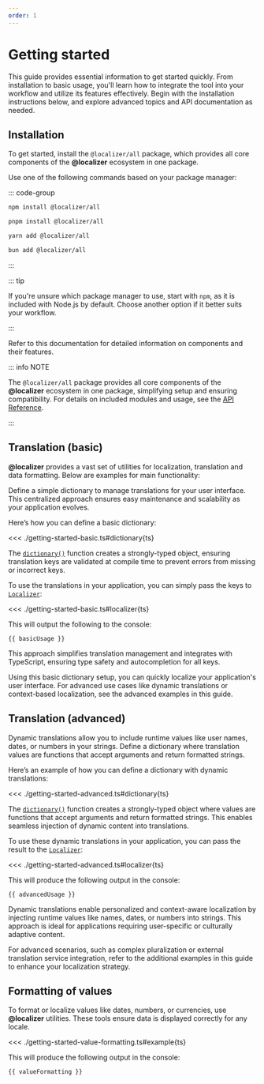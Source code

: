 ```yaml
---
order: 1
---
```


# Getting started

<script setup>
  import basicUsage from './getting-started-basic';
  import advancedUsage from './getting-started-advanced';
  import valueFormatting from './getting-started-value-formatting';
</script>

This guide provides essential information to get started quickly. From installation to basic usage, you'll learn how to integrate the tool into your workflow and utilize its features effectively. Begin with the installation instructions below, and explore advanced topics and API documentation as needed.

## Installation

To get started, install the `@localizer/all` package, which provides all core components of the **@localizer** ecosystem in one package.

Use one of the following commands based on your package manager:

::: code-group

```sh [npm]
npm install @localizer/all
```

```sh [pnpm]
pnpm install @localizer/all
```

```sh [yarn]
yarn add @localizer/all
```

```sh [bun]
bun add @localizer/all
```

:::

::: tip

If you're unsure which package manager to use, start with `npm`, as it is included with Node.js by default. Choose another option if it better suits your workflow.

:::

Refer to this documentation for detailed information on components and their features.

::: info NOTE

The `@localizer/all` package provides all core components of the **@localizer** ecosystem in one package, simplifying setup and ensuring compatibility. For details on included modules and usage, see the [API Reference](../api/index.md).

:::

## Translation (basic) <Experimental/>

**@localizer** provides a vast set of utilities for localization, translation and data formatting. Below are examples for main functionality:

Define a simple dictionary to manage translations for your user interface. This centralized approach ensures easy maintenance and scalability as your application evolves.

Here’s how you can define a basic dictionary:

<<< ./getting-started-basic.ts#dictionary{ts}

The [`dictionary()`](../api/_localizer/translate/dictionary/index.md) function creates a strongly-typed object, ensuring translation keys are validated at compile time to prevent errors from missing or incorrect keys.

To use the translations in your application, you can simply pass the keys to [`Localizer`](./localizer.md):

<<< ./getting-started-basic.ts#localizer{ts}

This will output the following to the console:

```console-vue
{{ basicUsage }}
```

This approach simplifies translation management and integrates with TypeScript, ensuring type safety and autocompletion for all keys.

Using this basic dictionary setup, you can quickly localize your application's user interface. For advanced use cases like dynamic translations or context-based localization, see the advanced examples in this guide.

## Translation (advanced) <Experimental/>

Dynamic translations allow you to include runtime values like user names, dates, or numbers in your strings. Define a dictionary where translation values are functions that accept arguments and return formatted strings.

Here’s an example of how you can define a dictionary with dynamic translations:

<<< ./getting-started-advanced.ts#dictionary{ts}

The [`dictionary()`](../api/_localizer/translate/dictionary/index.md) function creates a strongly-typed object where values are functions that accept arguments and return formatted strings. This enables seamless injection of dynamic content into translations.

To use these dynamic translations in your application, you can pass the result to the [`Localizer`](./localizer.md):

<<< ./getting-started-advanced.ts#localizer{ts}

This will produce the following output in the console:

```console-vue
{{ advancedUsage }}
```

Dynamic translations enable personalized and context-aware localization by injecting runtime values like names, dates, or numbers into strings. This approach is ideal for applications requiring user-specific or culturally adaptive content.

For advanced scenarios, such as complex pluralization or external translation service integration, refer to the additional examples in this guide to enhance your localization strategy.

## Formatting of values

To format or localize values like dates, numbers, or currencies, use **@localizer** utilities. These tools ensure data is displayed correctly for any locale.

<<< ./getting-started-value-formatting.ts#example{ts}

This will produce the following output in the console:

```console-vue
{{ valueFormatting }}
```
